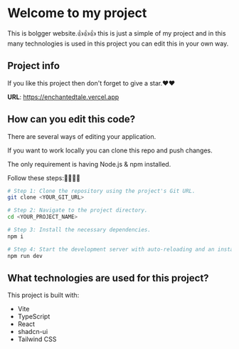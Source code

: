 # Welcome to my project

This is bolgger website.👍👍👍 this is just a simple of my project and in this many technologies is used in this project you can edit this in your own way.

## Project info

If you like this project then don't forget to give a star.❤️❤️

**URL**: https://enchantedtale.vercel.app

## How can you edit this code?

There are several ways of editing your application.

If you want to work locally you can clone this repo and push changes.

The only requirement is having Node.js & npm installed.

Follow these steps:🙋🙋🙋🙋

```sh
# Step 1: Clone the repository using the project's Git URL.
git clone <YOUR_GIT_URL>

# Step 2: Navigate to the project directory.
cd <YOUR_PROJECT_NAME>

# Step 3: Install the necessary dependencies.
npm i

# Step 4: Start the development server with auto-reloading and an instant preview.
npm run dev
```
## What technologies are used for this project?

This project is built with:

- Vite
- TypeScript
- React
- shadcn-ui
- Tailwind CSS
